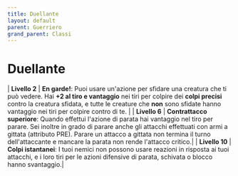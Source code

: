```yaml
---
title: Duellante
layout: default
parent: Guerriero
grand_parent: Classi
---
```


# **Duellante**

| **Livello 2**  | **En garde!**: Puoi usare un'azione per sfidare una creatura che ti può vedere. Hai **+2 al tiro e vantaggio** nei tiri per colpire dei **colpi precisi** contro la creatura sfidata, e tutte le creature che **non** sono sfidate hanno vantaggio nei tiri per colpire contro di te. | 
| **Livello 6**  | **Contrattacco superiore**: Quando effettui l'azione di parata hai vantaggio nel tiro per parare. Sei inoltre in grado di parare anche gli attacchi effettuati con armi a gittata (attributo PRE). Parare un attacco a gittata non termina il turno dell'attaccante e mancare la parata non rende l'attacco critico.|
| **Livello 10**  | **Colpi istantanei**: I tuoi nemici non possono usare reazioni in risposta ai tuoi attacchi, e i loro tiri per le azioni difensive di parata, schivata o blocco hanno svantaggio.|